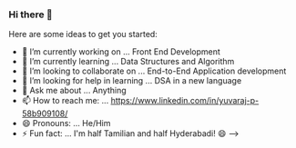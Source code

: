 ### Hi there 👋

Here are some ideas to get you started:

- 🔭 I’m currently working on ... Front End Development
- 🌱 I’m currently learning ... Data Structures and Algorithm
- 👯 I’m looking to collaborate on ... End-to-End Application development
- 🤔 I’m looking for help in learning ... DSA in a new language
- 💬 Ask me about ... Anything 
- 📫 How to reach me: ... https://www.linkedin.com/in/yuvaraj-p-58b909108/
- 😄 Pronouns: ... He/Him
- ⚡ Fun fact: ... I'm half Tamilian and half Hyderabadi! 😄
-->
